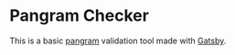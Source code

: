 # Pangram Checker

This is a basic [pangram](https://en.wikipedia.org/wiki/Pangram) validation tool made with [Gatsby](https://www.gatsbyjs.org).
